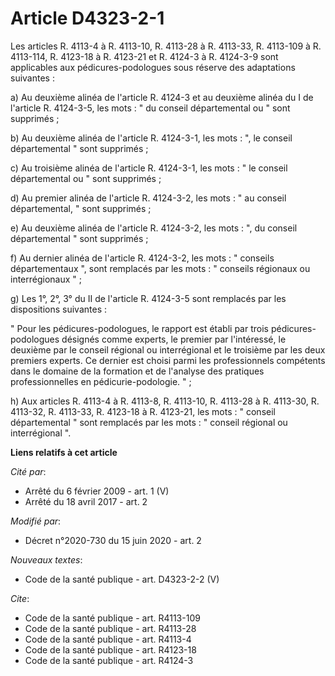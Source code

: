 # Article D4323-2-1

Les articles R. 4113-4 à R. 4113-10, R. 4113-28 à R. 4113-33, R. 4113-109 à R. 4113-114, R. 4123-18 à R. 4123-21 et R. 4124-3
à R. 4124-3-9 sont applicables aux pédicures-podologues sous réserve des adaptations suivantes :

a) Au deuxième alinéa de l'article R. 4124-3 et au deuxième alinéa du I de l'article R. 4124-3-5, les mots : " du conseil
départemental ou " sont supprimés ;

b) Au deuxième alinéa de l'article R. 4124-3-1, les mots : ", le conseil départemental " sont supprimés ;

c) Au troisième alinéa de l'article R. 4124-3-1, les mots : " le conseil départemental ou " sont supprimés ;

d) Au premier alinéa de l'article R. 4124-3-2, les mots : " au conseil départemental, " sont supprimés ;

e) Au deuxième alinéa de l'article R. 4124-3-2, les mots : ", du conseil départemental " sont supprimés ;

f) Au dernier alinéa de l'article R. 4124-3-2, les mots : " conseils départementaux ", sont remplacés par les mots : "
conseils régionaux ou interrégionaux " ;

g) Les 1°, 2°, 3° du II de l'article R. 4124-3-5 sont remplacés par les dispositions suivantes :

" Pour les pédicures-podologues, le rapport est établi par trois pédicures-podologues désignés comme experts, le premier par
l'intéressé, le deuxième par le conseil régional ou interrégional et le troisième par les deux premiers experts. Ce dernier
est choisi parmi les professionnels compétents dans le domaine de la formation et de l'analyse des pratiques professionnelles
en pédicurie-podologie. " ;

h) Aux articles R. 4113-4 à R. 4113-8, R. 4113-10, R. 4113-28 à R. 4113-30, R. 4113-32, R. 4113-33, R. 4123-18 à R. 4123-21,
les mots : " conseil départemental " sont remplacés par les mots : " conseil régional ou interrégional ".

**Liens relatifs à cet article**

_Cité par_:

  - Arrêté du 6 février 2009 - art. 1 (V)
  - Arrêté du 18 avril 2017 - art. 2

_Modifié par_:

  - Décret n°2020-730 du 15 juin 2020 - art. 2

_Nouveaux textes_:

  - Code de la santé publique - art. D4323-2-2 (V)

_Cite_:

  - Code de la santé publique - art. R4113-109
  - Code de la santé publique - art. R4113-28
  - Code de la santé publique - art. R4113-4
  - Code de la santé publique - art. R4123-18
  - Code de la santé publique - art. R4124-3
